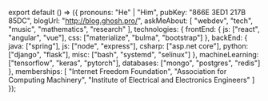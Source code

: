 export default () => ({
  pronouns: "He" | "Him",
  pubKey: "866E 3ED1 217B 85DC",
  blogUrl: "http://blog.ghosh.pro/",
  askMeAbout: [
    "webdev", "tech", "music",
    "mathematics", "research"
  ],
  technologies: {
    frontEnd: {
      js: ["react", "angular", "vue"],
      css: ["materialize", "bulma", "bootstrap"]
    },
    backEnd: {
      java: ["spring"],
      js: ["node", "express"],
      csharp: ["asp.net core"],
      python: ["django", "flask"],
      misc: ["bash", "systemd", "selinux"]
    },
    machineLearning: ["tensorflow", "keras", "pytorch"],
    databases: ["mongo", "postgres", "redis"]
  },
  memberships: [
    "Internet Freedom Foundation",
    "Association for Computing Machinery",
    "Institute of Electrical and Electronics Engineers"
  ]
});
